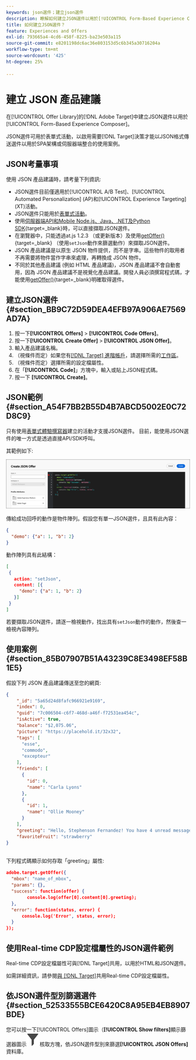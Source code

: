 ```yaml
---
keywords: json選件；建立json選件
description: 瞭解如何建立JSON選件以用於[!UICONTROL Form-Based Experience Composer]。
title: 如何建立JSON選件？
feature: Experiences and Offers
exl-id: 793665a4-4cd6-458f-8225-ba23e503a115
source-git-commit: e8201198dc6ac36e803153d5c6b345a30716204a
workflow-type: tm+mt
source-wordcount: '425'
ht-degree: 25%

---
```


# 建立 JSON 產品建議

在[!UICONTROL Offer Library]的[!DNL Adobe Target]中建立JSON選件以用於[!UICONTROL Form-Based Experience Composer]。

JSON選件可用於表單式活動，以啟用需要[!DNL Target]決策才能以JSON格式傳送選件以用於SPA架構或伺服器端整合的使用案例。

## JSON考量事項

使用 JSON 產品建議時，請考量下列資訊:

* JSON選件目前僅適用於[!UICONTROL A/B Test]、[!UICONTROL Automated Personalization] (AP)和[!UICONTROL Experience Targeting] (XT)活動。
* JSON選件只能用於[表單式活動](/help/main/c-experiences/form-experience-composer.md)。
* 使用[伺服器端API和Mobile Node.js、Java、.NET及Python SDK](https://experienceleague.adobe.com/zh-hant/docs/target-dev/developer/server-side/server-side-overview){target=_blank}時，可以直接擷取JSON選件。
* 在瀏覽器中，只能透過at.js 1.2.3 （或更新版本）及使用[getOffer()](https://experienceleague.adobe.com/zh-hant/docs/target-dev/developer/client-side/at-js-implementation/functions-overview/adobe-target-getoffer){target=_blank} （使用`setJson`動作來篩選動作）來擷取JSON選件。
* JSON 產品建議是以原生 JSON 物件提供，而不是字串。這些物件的取用者不再需要將物件當作字串來處理，再轉換成 JSON 物件。
* 不同於其他產品建議 (例如 HTML 產品建議)，JSON 產品建議不會自動套用，因為 JSON 產品建議不是視覺化產品建議。開發人員必須撰寫程式碼，才能使用[getOffer()](https://experienceleague.adobe.com/zh-hant/docs/target-dev/developer/client-side/at-js-implementation/functions-overview/adobe-target-getoffer){target=_blank}明確取得選件。

## 建立JSON選件 {#section_BB9C72D59DEA4EFB97A906AE7569AD7A}

1. 按一下&#x200B;**[!UICONTROL Offers]** > **[!UICONTROL Code Offers]**。
1. 按一下&#x200B;**[!UICONTROL Create Offer]** > **[!UICONTROL JSON Offer]**。
1. 輸入產品建議名稱。
1. （視條件而定）如果您有[[!DNL Target] 進階帳戶](/help/main/c-intro/intro.md#premium)，請選擇所需的[工作區](/help/main/administrating-target/c-user-management/property-channel/property-channel.md#workspace)。
1. （視條件而定）選擇所需的設定檔屬性。
1. 在「**[!UICONTROL Code]**」方塊中，輸入或貼上JSON程式碼。
1. 按一下 **[!UICONTROL Create]**。

## JSON範例 {#section_A54F7BB2B55D4B7ABCD5002E0C72D8C9}

只有使用[表單式體驗撰寫器](/help/main/c-experiences/form-experience-composer.md)建立的活動才支援JSON選件。 目前，能使用JSON選件的唯一方式是透過直接API/SDK呼叫。

其範例如下:

![建立JSON選件對話方塊](/help/main/c-experiences/c-manage-content/assets/json-example.png)

傳給成功回呼的動作是物件陣列。假設您有單一JSON選件，且具有此內容：

```json
{ 
  "demo": {"a": 1, "b": 2} 
}
```

動作陣列具有此結構：

```json
[ 
 { 
   action: "setJson", 
   content: [{ 
     "demo": {"a": 1, "b": 2} 
   }] 
 }  
]
```

若要擷取JSON選件，請逐一檢視動作，找出具有`setJson`動作的動作，然後查一檢視內容陣列。

## 使用案例 {#section_85B07907B51A43239C8E3498EF58B1E5}

假設下列 JSON 產品建議傳送至您的網頁:

```json
{ 
    "_id": "5a65d24d8fafc966921e9169", 
    "index": 0, 
    "guid": "7c006504-c6f7-468d-a46f-f72531ea454c", 
    "isActive": true, 
    "balance": "$2,075.06", 
    "picture": "https://placehold.it/32x32", 
    "tags": [ 
      "esse", 
      "commodo", 
      "excepteur"
    ], 
    "friends": [ 
      { 
        "id": 0, 
        "name": "Carla Lyons" 
      }, 
      { 
        "id": 1, 
        "name": "Ollie Mooney" 
      } 
    ], 
    "greeting": "Hello, Stephenson Fernandez! You have 4 unread messages.", 
    "favoriteFruit": "strawberry" 
} 
  
```

下列程式碼顯示如何存取「greeting」屬性:

```json
adobe.target.getOffer({   
  "mbox": "name_of_mbox", 
  "params": {}, 
  "success": function(offer) {           
        console.log(offer[0].content[0].greeting); 
  },   
  "error": function(status, error) {           
      console.log('Error', status, error); 
  } 
});
```

## 使用Real-time CDP設定檔屬性的JSON選件範例

Real-time CDP設定檔屬性可與[!DNL Target]共用，以用於HTML和JSON選件。

如需詳細資訊，請參閱[與 [!DNL Target]](/help/main/c-integrating-target-with-mac/integrating-with-rtcdp.md#rtcdp-profile-attributes)共用Real-time CDP設定檔屬性。

## 依JSON選件型別篩選選件 {#section_52533555BCE6420C8A95EB4EB8907BDE}

您可以按一下[!UICONTROL Offers]圖示（**[!UICONTROL Show filters]**&#x200B;顯示篩選器圖示![ ），然後選取](/help/main/assets/icons/Filter.svg)核取方塊，依JSON選件型別來篩選&#x200B;**[!UICONTROL JSON Offers]**&#x200B;資料庫。
